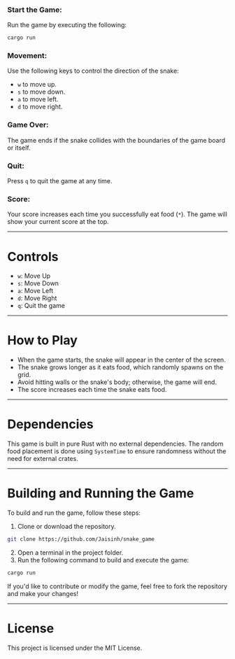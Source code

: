### Start the Game:
Run the game by executing the following:

```bash
cargo run
```

### Movement:
Use the following keys to control the direction of the snake:

- `w` to move up.
- `s` to move down.
- `a` to move left.
- `d` to move right.

### Game Over:
The game ends if the snake collides with the boundaries of the game board or itself.

### Quit:
Press `q` to quit the game at any time.

### Score:
Your score increases each time you successfully eat food (`*`). The game will show your current score at the top.

---

# Controls

- `w`: Move Up
- `s`: Move Down
- `a`: Move Left
- `d`: Move Right
- `q`: Quit the game

---

# How to Play
- When the game starts, the snake will appear in the center of the screen.
- The snake grows longer as it eats food, which randomly spawns on the grid.
- Avoid hitting walls or the snake's body; otherwise, the game will end.
- The score increases each time the snake eats food.

---

# Dependencies
This game is built in pure Rust with no external dependencies. The random food placement is done using `SystemTime` to ensure randomness without the need for external crates.

---

# Building and Running the Game
To build and run the game, follow these steps:

1. Clone or download the repository.
```bash
git clone https://github.com/Jaisinh/snake_game
```
2. Open a terminal in the project folder.
3. Run the following command to build and execute the game:

```bash
cargo run
```

If you'd like to contribute or modify the game, feel free to fork the repository and make your changes!

---

# License
This project is licensed under the MIT License.
